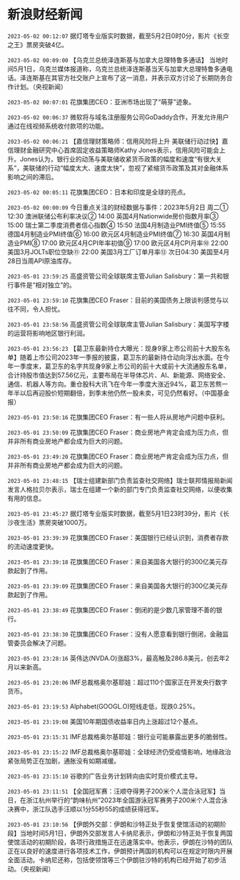 # 新浪财经新闻
`2023-05-02 00:12:07` 据灯塔专业版实时数据，截至5月2日0时0分，影片《长空之王》票房突破4亿。

`2023-05-02 00:09:00` 【乌克兰总统泽连斯基与加拿大总理特鲁多通话】 当地时间5月1日，乌克兰媒体报道称，乌克兰总统泽连斯基当天与加拿大总理特鲁多通电话。泽连斯基在其官方社交账户上宣布了这一消息，并表示双方讨论了长期防务合作计划。（央视新闻）

`2023-05-02 00:07:01` 花旗集团CEO：亚洲市场出现了“萌芽”迹象。

`2023-05-02 00:06:37` 微软将与域名注册服务公司GoDaddy合作，开发允许用户通过在线视频系统收付款项的功能。

`2023-05-02 00:06:21` 【嘉信理财策略师：信用风险将上升 美联储行动过快】嘉信理财金融研究中心首席固定收益策略师Kathy Jones表示，信用风险可能会上升。Jones认为，银行业的动荡与美联储收紧货币政策的幅度和速度“有很大关系”，美联储的行动“幅度太大、速度太快”，忽视了紧缩货币政策及其对金融体系影响之间的滞后。

`2023-05-02 00:05:11` 花旗集团CEO：日本和印度是全球的亮点。

`2023-05-02 00:00:09` 今日重点关注的财经数据与事件：2023年5月2日 周二① 12:30 澳洲联储公布利率决议② 14:00 英国4月Nationwide房价指数月率③ 15:00 瑞士第二季度消费者信心指数④ 15:50 法国4月制造业PMI终值⑤ 15:55 德国4月制造业PMI终值⑥ 16:00 欧元区4月制造业PMI终值⑦ 16:30 英国4月制造业PMI⑧ 17:00 欧元区4月CPI年率初值⑨ 17:00 欧元区4月CPI月率⑩ 22:00 美国3月JOLTs职位空缺⑪ 22:00 美国3月工厂订单月率⑫ 次日04:30 美国至4月28日当周API原油库存。

`2023-05-01 23:59:25` 高盛资管公司全球联席主管Julian Salisbury：第一共和银行事件是“相对独立”的。

`2023-05-01 23:59:10` 花旗集团CEO Fraser：目前的美国债务上限谈判感觉与以往不同，令人担忧。

`2023-05-01 23:58:56` 高盛资管公司全球联席主管Julian Salisbury：美国写字楼的运营将影响地区银行利润。

`2023-05-01 23:56:23` 【葛卫东最新持仓大曝光：现身9家上市公司前十大股东名单】随着上市公司2023年一季报的披露，葛卫东的最新持仓动向浮出水面。在今年一季度末，葛卫东的名字共现身9家上市公司的前十大或前十大流通股东名单，合计持股市值达到57.56亿元，主要布局在半导体芯片、AI、新能源、网络安全、通信、机器人等方向。重仓股科大讯飞在今年一季度大涨近94%，葛卫东苦熬一年半以后再迎股价短期翻倍，到季末他仍然一股未卖，可见仍然看好。（中国基金报）

`2023-05-01 23:50:16` 花旗集团CEO Fraser：有一些人将从房地产问题中获利。

`2023-05-01 23:50:09` 花旗集团CEO Fraser：商业房地产肯定会成为压力点，但并非所有商业房地产都会成为巨大的问题。

`2023-05-01 23:49:20` 花旗集团CEO Fraser：商业房地产肯定会成为压力点，但并非所有商业房地产都会成为巨大的问题。

`2023-05-01 23:48:15` 【瑞士组建新部门负责监查社交网络】瑞士联邦情报局新闻发言人格拉贝尔表示，瑞士在组建一个新的部门专门负责监查社交网络，以便收集有用的信息。

`2023-05-01 23:45:27` 据灯塔专业版实时数据，截至5月1日23时39分，影片《长沙夜生活》票房突破1000万。

`2023-05-01 23:39:39` 花旗集团CEO Fraser：美国银行已经认识到，消费者存款的流动速度更快。

`2023-05-01 23:39:18` 花旗集团CEO Fraser：来自美国各大银行的300亿美元存款起到了作用。

`2023-05-01 23:39:09` 花旗集团CEO Fraser：来自美国各大银行的300亿美元存款起到了作用。

`2023-05-01 23:38:49` 花旗集团CEO Fraser：倒闭的是少数几家管理不善的银行。

`2023-05-01 23:38:30` 花旗集团CEO Fraser：没有人愿意看到银行倒闭，金融监管委员会解决了问题。

`2023-05-01 23:28:16` 英伟达(NVDA.O)涨超3%，最高触及286.8美元，创去年2月以来新高。

`2023-05-01 23:20:06` IMF总裁格奥尔基耶娃：超过110个国家正在开发央行数字货币。

`2023-05-01 23:19:53` Alphabet(GOOGL.O)短线走低，现跌0.25%。

`2023-05-01 23:19:08` 美国10年期国债收益率日内上涨超过12个基点。

`2023-05-01 23:15:31` IMF总裁格奥尔基耶娃：银行业可能暴露出更多的脆弱性。

`2023-05-01 23:15:22` IMF总裁格奥尔基耶娃：全球经济仍受疫情影响，地缘政治紧张局势正在加剧，通胀没有如期减缓。

`2023-05-01 23:15:10` 谷歌的广告业务计划转向由实时竞价模式主导。

`2023-05-01 23:11:51` 【全国冠军赛：汪顺夺得男子200米个人混合泳冠军】当日，在浙江杭州举行的“韵味杭州”2023年全国游泳冠军赛男子200米个人混合泳决赛中，浙江队选手汪顺以1分55秒55的成绩获得冠军。

`2023-05-01 23:10:56` 【伊朗外交部：伊朗和沙特正处于恢复使馆活动的初期阶段】当地时间5月1日，伊朗外交部发言人卡纳尼表示，伊朗和沙特正处于恢复两国使馆活动的初期阶段，各项行政措施正在迅速落实中。他表示，伊朗在沙特的团队正在以良好的速度进行各项技术工作，伊朗预计两国的机构可以在规定时限内开展全面活动。卡纳尼还称，包括使领馆等三个伊朗驻沙特的机构已经开始了初步活动。（央视新闻）

